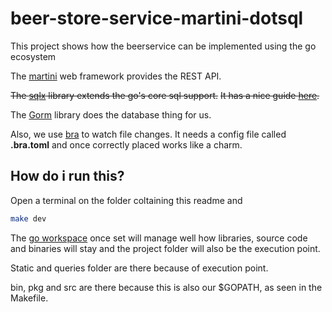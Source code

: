 # beer-store-service-martini-dotsql

This project shows how the beerservice can be implemented using the go 
ecosystem

The [martini](https://github.com/go-martini/martini) web framework provides 
the REST API.

~~The [sqlx](github.com/jmoiron/sqlx) library extends the go's core sql support.~~
~~It has a nice guide [here](http://jmoiron.github.io/sqlx/).~~ 

The [Gorm](http://gorm.io/) library does the database thing for us.

Also, we use [bra](https://github.com/Unknwon/bra) to watch file changes. 
It needs a config file called **.bra.toml** and once correctly placed works 
like a charm.

## How do i run this?

Open a terminal on the folder coltaining this readme and 

```bash
make dev
```

The [go workspace](https://golang.org/doc/code.html) once set will manage well 
how libraries, source code and binaries will stay and the project folder will
also be the execution point.

Static and queries folder are there because of execution point.

bin, pkg and src are there because this is also our $GOPATH, as seen in the 
Makefile.
